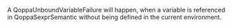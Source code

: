 A QoppaUnboundVariableFailure will happen, when a variable is referenced in QoppaSexprSemantic without being defined in the current environment.